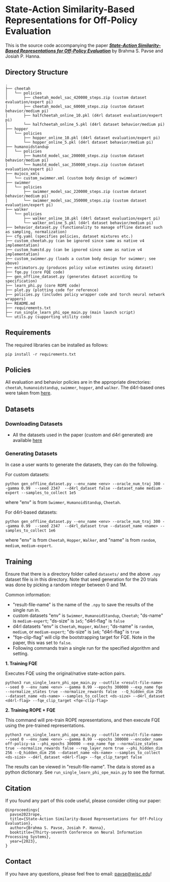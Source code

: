 # State-Action Similarity-Based Representations for Off-Policy Evaluation

This is the source code accompanying the paper [***State-Action Similarity-Based Representations for Off-Policy Evaluation***](https://arxiv.org/abs/2310.18409) by Brahma S. Pavse and Josiah P. Hanna.

## Directory Structure
```
.
├── cheetah
│   └── policies
│       ├── cheetah_model_sac_420000_steps.zip (custom dataset evaluation/expert pi)
│       ├── cheetah_model_sac_60000_steps.zip (custom dataset behavior/medium pi)
│       ├── halfcheetah_online_10.pkl (d4rl dataset evaluation/expert pi)
│       └── halfcheetah_online_5.pkl (d4rl dataset behavior/medium pi)
├── hopper
│   └── policies
│       ├── hopper_online_10.pkl (d4rl dataset evaluation/expert pi)
│       └── hopper_online_5.pkl (d4rl dataset behavior/medium pi)
├── humanoidstandup
│   └── policies
│       ├── humstd_model_sac_200000_steps.zip (custom dataset behavior/medium pi) 
│       └── humstd_model_sac_350000_steps.zip (custom dataset evaluation/expert pi)
├── mujoco_xmls
│   └── custom_swimmer.xml (custom body design of swimmer)
├── swimmer
│   └── policies
│       ├── swimmer_model_sac_220000_steps.zip (custom dataset behavior/medium pi) 
│       └── swimmer_model_sac_350000_steps.zip (custom dataset evaluation/expert pi)
├── walker
│   └── policies
│       ├── walker_online_10.pkl (d4rl dataset evaluation/expert pi)
│       └── walker_online_5.pkl (d4rl dataset behavior/medium pi)
├── behavior_dataset.py (functionality to manage offline dataset such as sampling, normalization)
├── cfg.yaml (specifies policies, dataset mixtures etc.)
├── custom_cheetah.py (can be ignored since same as native v4 implementation)
├── custom_humstd.py (can be ignored since same as native v4 implementation)
├── custom_swimmer.py (loads a custom body design for swimmer; see above)
├── estimators.py (produces policy value estimates using dataset)
├── fqe.py (core FQE code)
├── gen_offline_dataset.py (generates dataset according to specification)
├── learn_phi.py (core ROPE code)
├── plot.py (plotting code for reference)
├── policies.py (includes policy wrapper code and torch neural network wrappers)
├── README.md
├── requirements.txt
├── run_single_learn_phi_ope_main.py (main launch script)
└── utils.py (supporting utility code)
```

## Requirements
The required libraries can be installed as follows:

```
pip install -r requirements.txt
```

## Policies

All evaluation and behavior policies are in the appropriate directories: `cheetah`, `humanoidstandup`, `swimmer`, `hopper`, and `walker`. The d4rl-based ones were taken from [here](https://github.com/google-research/deep_ope).

## Datasets

### Downloading Datasets

* All the datasets used in the paper (custom and d4rl generated) are available [here](https://drive.google.com/file/d/1eTnwgz-lvtxu6jRnFmfA_a8rtAPtY6yJ/view?usp=sharing)

### Generating Datasets

In case a user wants to generate the datasets, they can do the following.

For custom datasets:

```
python gen_offline_dataset.py --env_name <env> --oracle_num_traj 300 --gamma 0.99  --seed 2347  --d4rl_dataset false --dataset_name medium-expert --samples_to_collect 1e5
```
where "env" is from `Swimmer`, `HumanoidStandup`, `Cheetah`.

For d4rl-based datasets:

```
python gen_offline_dataset.py --env_name <env> --oracle_num_traj 300 --gamma 0.99  --seed 2347  --d4rl_dataset true --dataset_name <name> --samples_to_collect 1e6
```
where "env" is from `Cheetah`, `Hopper`, `Walker`, and "name" is from `random`, `medium`, `medium-expert`.

## Training

Ensure that there is a directory folder called `datasets/` and the above `.npy` dataset file is in this directory. Note that seed generation for the 20 trials was done by picking a random integer between 0 and 1M. 

Common information: 
- "result-file-name" is the name of the `.npy` to save the results of the single run in.
- custom datasets "env" is `Swimmer`, `HumanoidStandup`, `Cheetah`; "ds-name" is `medium-expert`; "ds-size" is `1e5`; "d4rl-flag" is `false`
- d4rl datasets "env" is `Cheetah`, `Hopper`, `Walker`; "ds-name" is `random`, `medium`, or `medium-expert`; "ds-size" is `1e6`; "d4rl-flag" is `true`
- "fqe-clip-flag" will clip the bootstrapping target for FQE. Note in the paper, this was set to `false`.
- Following commands train a single run for the specified algorithm and setting.


**1. Training FQE**

Executes FQE using the original/native state-action pairs.
```
python3 run_single_learn_phi_ope_main.py --outfile <result-file-name> --seed 0 --env_name <env> --gamma 0.99 --epochs 300000 --exp_name fqe --normalize_states true --normalize_rewards false  --Q_hidden_dim 256 --dataset_name <ds-name> --samples_to_collect <ds-size> --d4rl_dataset <d4rl-flag> --fqe_clip_target <fqe-clip-flag>
```

**2. Training ROPE + FQE**

This command will pre-train ROPE representations, and then execute FQE using the pre-trained representations.
```
python3 run_single_learn_phi_ope_main.py --outfile <result-file-name> --seed 0 --env_name <env> --gamma 0.99 --epochs 300000 --encoder_name off-policy-sa --phi_epochs 300000 --exp_name fqe --normalize_states true --normalize_rewards false --rep_layer_norm true --phi_hidden_dim 256 --Q_hidden_dim 256 --dataset_name <ds-name> --samples_to_collect <ds-size> --d4rl_dataset <d4rl-flag> --fqe_clip_target false
```

The results can be viewed in "result-file-name". The data is stored as a python dictionary. See `run_single_learn_phi_ope_main.py` to see the format.


## Citation
If you found any part of this code useful, please consider citing our paper:

```
@inproceedings{
  pavse2023rope,
  title={State-Action Similarity-Based Representations for Off-Policy Evaluation},
  author={Brahma S. Pavse, Josiah P. Hanna},
  booktitle={Thirty-seventh Conference on Neural Information Processing Systems},
  year={2023},
}

```
## Contact

If you have any questions, please feel free to email: pavse@wisc.edu!
